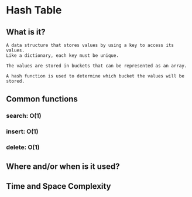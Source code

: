# Hash Table

## What is it?
```
A data structure that stores values by using a key to access its values. 
Like a dictionary, each key must be unique.

The values are stored in buckets that can be represented as an array.

A hash function is used to determine which bucket the values will be stored.
```

## Common functions
### search: O(1)

### insert: O(1)

### delete: O(1)

## Where and/or when is it used?

## Time and Space Complexity
